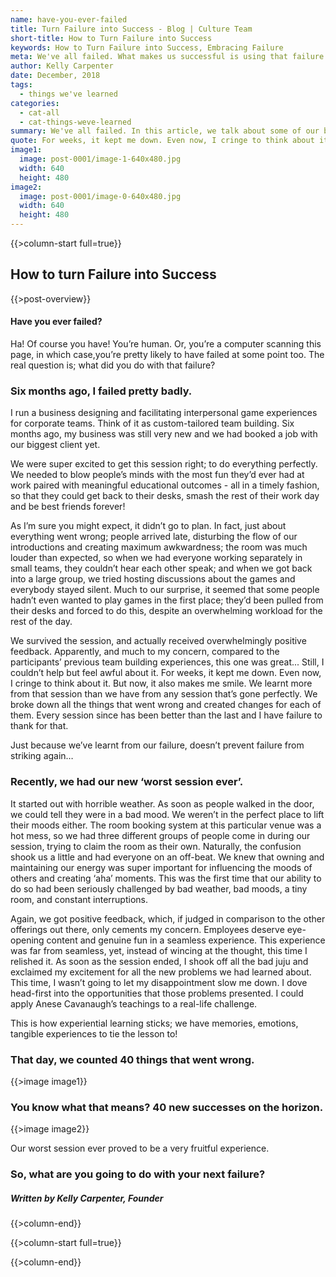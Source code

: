 ```yaml
---
name: have-you-ever-failed
title: Turn Failure into Success - Blog | Culture Team
short-title: How to Turn Failure into Success
keywords: How to Turn Failure into Success, Embracing Failure
meta: We've all failed. What makes us successful is using that failure as a learning experience. Culture Team discloses some of their failures in their blog article, 'How to Turn Failure into Success'.
author: Kelly Carpenter
date: December, 2018
tags:
  - things we've learned
categories:
  - cat-all
  - cat-things-weve-learned
summary: We've all failed. In this article, we talk about some of our biggest failures and how we made the most of them.
quote: For weeks, it kept me down. Even now, I cringe to think about it. But now, it also makes me smile. We learnt more from that session than we have from any session that’s gone perfectly.
image1:
  image: post-0001/image-1-640x480.jpg
  width: 640
  height: 480
image2:
  image: post-0001/image-0-640x480.jpg
  width: 640
  height: 480
---
```

{{>column-start full=true}}

## How to turn Failure into Success

{{>post-overview}}

#### Have you ever failed?

Ha! Of course you have! You’re human. Or, you’re a computer scanning this page, in which case,you’re pretty likely to have failed at some point too. The real question is; what did you do with that failure?

### Six months ago, I failed pretty badly.

I run a business designing and facilitating interpersonal game experiences for corporate teams. Think of it as custom-tailored team building. Six months ago, my business was still very new and we had booked a job with our biggest client yet.

We were super excited to get this session right; to do everything perfectly. We needed to blow people’s minds with the most fun they’d ever had at work paired with meaningful educational outcomes - all in a timely fashion, so that they could get back to their desks, smash the rest of their work day and be best friends forever!

As I’m sure you might expect, it didn’t go to plan. In fact, just about everything went wrong; people arrived late, disturbing the flow of our introductions and creating maximum awkwardness; the room was much louder than expected, so when we had everyone working separately in small teams, they couldn’t hear each other speak; and when we got back into a large group, we tried hosting discussions about the games and everybody stayed silent. Much to our surprise, it seemed that some people hadn’t even wanted to play games in the first place; they’d been pulled from their desks and forced to do this, despite an overwhelming workload for the rest of the day.

We survived the session, and actually received overwhelmingly positive feedback. Apparently, and much to my concern, compared to the participants’ previous team building experiences, this one was great... Still, I couldn’t help but feel awful about it. For weeks, it kept me down. Even now, I cringe to think about it. But now, it also makes me smile. We learnt more from that session than we have from any session that’s gone perfectly. We broke down all the things that went wrong and created changes for each of them. Every session since has been better than the last and I have failure to thank for that.

Just because we’ve learnt from our failure, doesn’t prevent failure from striking again…

### Recently, we had our new ‘worst session ever’.

It started out with horrible weather. As soon as people walked in the door, we could tell they were in a bad mood. We weren’t in the perfect place to lift their moods either. The room booking system at this particular venue was a hot mess, so we had three different groups of people come in during our session, trying to claim the room as their own. Naturally, the confusion shook us a little and had everyone on an off-beat. We knew that owning and maintaining our energy was super important for influencing the moods of others and creating ‘aha’ moments. This was the first time that our ability to do so had been seriously challenged by bad weather, bad moods, a tiny room, and constant interruptions.

Again, we got positive feedback, which, if judged in comparison to the other offerings out there, only cements my concern. Employees deserve eye-opening content and genuine fun in a seamless experience. This experience was far from seamless, yet, instead of wincing at the thought, this time I relished it. As soon as the session ended, I shook off all the bad juju and exclaimed my excitement for all the new problems we had learned about. This time, I wasn’t going to let my disappointment slow me down. I dove head-first into the opportunities that those problems presented. I could apply Anese Cavanaugh’s teachings to a real-life challenge.

This is how experiential learning sticks; we have memories, emotions, tangible experiences to tie the lesson to!

### That day, we counted 40 things that went wrong. 

{{>image image1}}

### You know what that means? 40 new successes on the horizon.

{{>image image2}}

Our worst session ever proved to be a very fruitful experience.

### So, what are you going to do with your next failure?

##### _Written by Kelly Carpenter, Founder_ 

{{>column-end}}

{{>column-start full=true}}

{{>column-end}}